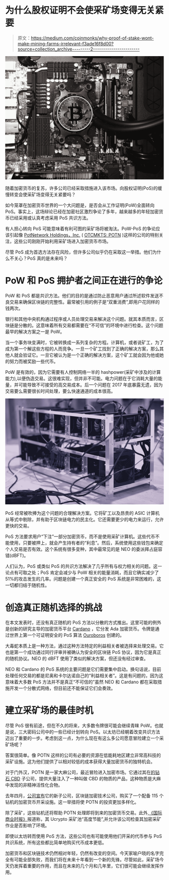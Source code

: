 # 为什么股权证明不会使采矿场变得无关紧要

> 原文：<https://medium.com/coinmonks/why-proof-of-stake-wont-make-mining-farms-irrelevant-f3ade16f8d00?source=collection_archive---------2----------------------->

![](img/885de95bcf6d45843443ba48b18e875a.png)

随着加密货币的复苏，许多公司已经采取措施进入该市场。向股权证明(PoS)的缓慢转变会使采矿场变得无关紧要吗？

如今笼罩在加密货币世界的一个大问题是，是否会从工作证明(PoW)全面转向 PoS。事实上，这场辩论已经在加密社区激烈争论了多年，越来越多的年轻加密货币已经采用或认真考虑采用 PoS 共识方法。

有人担心转向 PoS 可能意味着有利可图的采矿场将被淘汰。PoW-PoS 的争论应该引起像 [PotNetwork Holdings，Inc.](https://www.potnetworkholding.com/) ( [OTCMKTS: POTN](https://finance.google.com/finance?q=potn&ei=uCNCWvmiEcuL0ASxlp_4CA) )这样的公司的特别关注，这些公司刚刚开始利用采矿场进入加密货币市场。

尽管 PoS 成为首选方法存在风险，但许多公司似乎仍在采取这一举措。他们为什么不关心？PoS 真的是未来吗？

# PoW 和 PoS 拥护者之间正在进行的争论

PoW 和 PoS 都是共识方法。他们的目的是通过防止恶意用户通过所述软件发送不良交易来确保区块链的完整性。最常被引用的例子是“双重消费”,即用户花同样的钱两次。

银行和其他中央机构通过程序或人员处理交易来解决这个问题。就其本质而言，区块链是分散的。这意味着所有交易都需要在“不可信”的环境中进行检查。这个问题最早的解决方案之一是 PoW。

当一个事务块变满时，它被转换成一系列复杂的方程。计算机，或者说矿工，为了成为第一个解这些方程的人而竞争。一旦一个矿工找到了正确的解决方案，那么其他人就会验证它。一旦它被认为是一个正确的解决方案，这个矿工就会因为他或她的努力而被奖励一些代币。

PoW 是有效的，因为它需要有人控制网络一半的 hashpower(采矿中涉及的计算能力),以便伪造交易。这很难实现，但并非不可能。电力问题在于它消耗大量的能量，并可能导致不可接受的高交易成本。后一个问题在 2017 年底暴露无遗，因为交易要么需要很长时间处理，要么快速通道的成本很高。

![](img/347bf72bf01cc7ea8b217170795d2df7.png)

PoS 经常被吹捧为这个问题的合理解决方案。它将矿工以及昂贵的 ASIC 计算机从等式中剔除，并有助于区块链电力的民主化。它还需要更少的电力来运行，允许更快的交易。

PoS 方法要求用户“下注”一部分加密货币，而不是使用采矿计算机。这些代币不能使用，只要被押上，就会产生持有者的“利息”。然后，系统使用这些钱包来确定个人交易是否有效。这个系统有很多变种，其中最常见的是 NEO 的委派拜占庭容错(dBFT)。

人们认为，PoS 或类似 PoS 的共识方法解决了几乎所有与权力相关的问题。这一论点有可取之处；PoS 肯定会减少与 PoW 相关的能量消耗，而且它确实减少了 51%的攻击发生的几率。问题是创建一个真正安全的 PoS 系统是非常困难的，这一切都归结于随机性。

# **创造真正随机选择的挑战**

在本文发表时，还没有真正随机的 PoS 方法以分散的方式推出。这里可能的例外是创新的研究主导的加密货币平台 [Cardano](https://www.cardano.org/en/home/) ，它分发 Ada 加密货币。令牌是通过世界上第一个可证明安全的 PoS 算法 [Ouroboros](https://www.cardano.org/en/learn/the-cardano-protocol/) 创建的。

大毒蛇本质上是一种方法，通过这种方法特定的利益相关者被选择来处理交易。它也是第一个成功通过同行评审并被确认为安全的区块链 PoS 协议，因为它是真正的随机协议。NEO 的 dBFT 使用了类似的解决方案，但还没有经过审查。

NEO 和 Cardano 的 PoS 系统的主要问题是它们需要集中启动。换句话说，目前处理任何交易的都是尼奥和卡尔达诺自己的“利益相关者”。这是有问题的，因为这意味着大多数 PoS 方法并不是真正“不可信的”虽然 NEO 和 Cardano 都在采取措施开发一个分散式网络，但目前还不能保证它们会奏效。

# **建立采矿场的最佳时机**

尽管 PoS 很有前途，但在不久的将来，大多数令牌很可能会继续青睐 PoW。也就是说，三大密码公司中的一些已经计划转向 PoS。以太坊已经朝着改变共识方法迈出了重要的一步。考虑到这一点，为什么现在有这么多公司愿意冒险建立一个采矿场呢？

答案很简单。像 POTN 这样的公司有必要的资源在低能耗地区建立非常高科技的采矿设施。这为他们提供了以相对较低的成本获得大量加密货币的独特机会。

对于门外汉，POTN 是一家大麻公司，最近冒险进入加密市场。它通过其在[的钻石 CBD](https://www.diamondcbd.com/) 子公司，提供大量注入了一种叫做 CBD 的物质的产品，这种物质是大麻中发现的非精神活性化合物。

去年四月，[公司宣布](https://globenewswire.com/news-release/2018/04/16/1471807/0/en/PotNetwork-Holdings-Inc-Purchases-State-of-the-Art-Cryptocurrency-Mining-Facility.html)它的新子公司，区块链加密技术公司，购买了一个配备 115 个钻机的加密货币开采设施。这一举措将使 POTN 的投资更加多样化。

除了采矿，这些钻机还将帮助 POTN 处理即将到来的加密货币交易。此外,[《国际商业时报》](http://www.ibtimes.com.au/potnetwork-holdings-faith-cryptocurrency-market-pays-amid-boom-1567831)报道称，其 Ucrypto 采矿池“高度节能”,并允许该公司检查其加密采矿作业是否影响了环境。

即使以太坊转而使用 PoS 方法，这些公司也有可能使用他们开采的代币参与 PoS 共识系统，所有这些都比简单地购买代币成本更低。

加密货币和区块链技术仍然相对年轻，仍然有改变的空间。今天家喻户晓的名字完全有可能全部失败，而我们将在未来十年看到一个新的先锋。尽管如此，采矿场今天仍发挥着重要的作用，而且在未来的几个月和几年里，它们很可能会继续发挥作用。